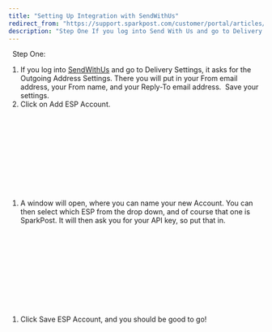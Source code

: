 ```yaml
---
title: "Setting Up Integration with SendWithUs"
redirect_from: "https://support.sparkpost.com/customer/portal/articles/2033275-setting-up-integration-with-sendwithus"
description: "Step One If you log into Send With Us and go to Delivery Settings it asks for the Outgoing Address Settings There you will put in your From email address your From name and your Reply To email address Save your settings Click on Add ESP Account A window will..."
---
```


 
Step One:

1.  If you log into [SendWithUs](http://www.sendwithus.com) and go to Delivery Settings, it asks for the Outgoing Address Settings. There you will put in your From email address, your From name, and your Reply-To email address.  Save your settings.
2.  Click on Add ESP Account.

![](webkit-fake-url://783083ac-5286-4b82-91ac-b002ae166423/application.pdf)

1.  A window will open, where you can name your new Account. You can then select which ESP from the drop down, and of course that one is SparkPost. It will then ask you for your API key, so put that in.

![](webkit-fake-url://d8bb809d-4e86-42ad-ae2e-9dc59a721ba9/application.pdf)

1.  Click Save ESP Account, and you should be good to go!